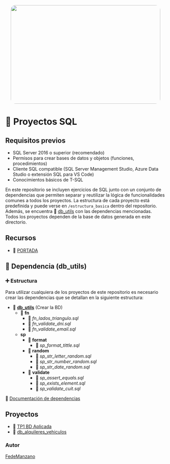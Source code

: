 
<p align='center'>
    <img src="portada/portada.jpg" 
    style="width: 470px; height: 310px; border-radius: 15px">
</p>

# :red_circle: Proyectos SQL

## Requisitos previos

- SQL Server 2016 o superior (recomendado)
- Permisos para crear bases de datos y objetos (funciones, procedimientos)
- Cliente SQL compatible (SQL Server Management Studio, Azure Data Studio o extensión SQL para VS Code)
- Conocimientos básicos de T-SQL

En este repositorio se incluyen ejercicios de SQL junto con un conjunto de dependencias que permiten separar y reutilizar la lógica de funcionalidades comunes a todos los proyectos.
La estructura de cada proyecto está predefinida y puede verse en ```/estructura_basica``` dentro del repositorio. Además, se encuentra :green_book: [db_utils](/utils/) con las dependencias mencionadas. Todos los proyectos dependen de la base de datos generada en este directorio.


## Recursos

- :page_facing_up: [PORTADA](https://www.bairesdev.com/blog/what-is-sql-server/)


## :wrench: Dependencia (db_utils)

### :heavy_plus_sign: Estructura

Para utilizar cualquiera de los proyectos de este repositorio es necesario crear las dependencias que se detallan en la siguiente estructura:

- :green_book: <b>[db_utils](/utils/)</b> (Crear la BD)
    - :open_file_folder: <b>fn</b>
        - :page_facing_up: <i>fn_lados_triangulo.sql</i>
        - :page_facing_up: <i>fn_validate_dni.sql</i>
        - :page_facing_up: <i>fn_validate_email.sql</i>
    - <b>sp</b>
        - :open_file_folder: <b>format</b>
            - :page_facing_up: <i>sp_format_tittle.sql</i> 
        - :open_file_folder: <b>random</b>
            - :page_facing_up: <i>sp_str_letter_random.sql</i> 
            - :page_facing_up: <i>sp_str_number_random.sql</i>
            - :page_facing_up: <i>sp_str_date_random.sql</i>
        - :open_file_folder: <b>validate</b> 
            - :page_facing_up: <i>sp_assert_equals.sql</i>
            - :page_facing_up: <i>sp_exists_element.sql</i>
            - :page_facing_up: <i>sp_validate_cuit.sql</i>


:green_book: [Documentación de dependencias](utils/README.md)


## Proyectos

- :closed_book: [TP1 BD Aplicada](tp1_bd_aplicada)
- :closed_book: [db_alquileres_vehiculos](db_alquileres_vehiculos)

### Autor
[FedeManzano](https://github.com/FedeManzano)

